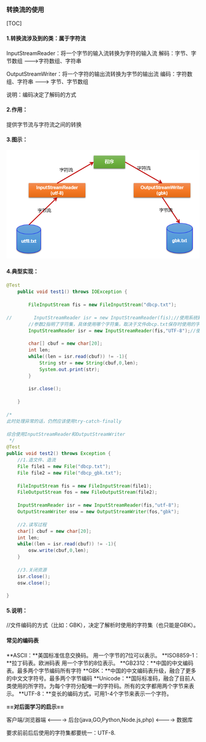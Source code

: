 ### 转换流的使用

[TOC]



#### 1.转换流涉及到的类：属于字符流

InputStreamReader：将一个字节的输入流转换为字符的输入流
解码：字节、字节数组  --->字符数组、字符串

OutputStreamWriter：将一个字符的输出流转换为字节的输出流
编码：字符数组、字符串 ---> 字节、字节数组

说明：编码决定了解码的方式

#### 2.作用：

提供字节流与字符流之间的转换

#### 3.图示：

![](images\1.bmp)

#### **4.典型实现：**

```java
@Test
    public void test1() throws IOException {

        FileInputStream fis = new FileInputStream("dbcp.txt");

//        InputStreamReader isr = new InputStreamReader(fis);//使用系统默认的字符集
        //参数2指明了字符集，具体使用哪个字符集，取决于文件dbcp.txt保存时使用的字符集
        InputStreamReader isr = new InputStreamReader(fis,"UTF-8");//使用系统默认的字符集

        char[] cbuf = new char[20];
        int len;
        while((len = isr.read(cbuf)) != -1){
            String str = new String(cbuf,0,len);
            System.out.print(str);
        }
    
        isr.close();
    
    }

/*
此时处理异常的话，仍然应该使用try-catch-finally

综合使用InputStreamReader和OutputStreamWriter
 */
@Test
public void test2() throws Exception {
    //1.造文件、造流
    File file1 = new File("dbcp.txt");
    File file2 = new File("dbcp_gbk.txt");

    FileInputStream fis = new FileInputStream(file1);
    FileOutputStream fos = new FileOutputStream(file2);
    
    InputStreamReader isr = new InputStreamReader(fis,"utf-8");
    OutputStreamWriter osw = new OutputStreamWriter(fos,"gbk");
    
    //2.读写过程
    char[] cbuf = new char[20];
    int len;
    while((len = isr.read(cbuf)) != -1){
        osw.write(cbuf,0,len);
    }
    
    //3.关闭资源
    isr.close();
    osw.close();

}
```



#### 5.说明：

//文件编码的方式（比如：GBK），决定了解析时使用的字符集（也只能是GBK）。



#### **常见的编码表**

**ASCII：**美国标准信息交换码。
用一个字节的7位可以表示。
**ISO8859-1：**拉丁码表。欧洲码表
用一个字节的8位表示。
**GB2312：**中国的中文编码表。最多两个字节编码所有字符
**GBK：**中国的中文编码表升级，融合了更多的中文文字符号。最多两个字节编码
**Unicode：**国际标准码，融合了目前人类使用的所字符。为每个字符分配唯一的字符码。所有的文字都用两个字节来表示。
**UTF-8：**变长的编码方式，可用1-4个字节来表示一个字符。

**==对后面学习的启示==**

客户端/浏览器端    <---->  后台(java,GO,Python,Node.js,php)   <----> 数据库

要求前前后后使用的字符集都要统一：UTF-8.